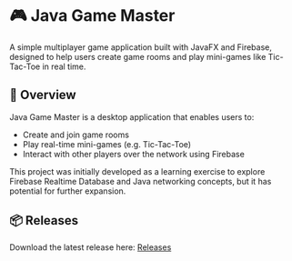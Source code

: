 # 🎮 Java Game Master

A simple multiplayer game application built with JavaFX and Firebase, designed to help users create game rooms and play mini-games like Tic-Tac-Toe in real time.

## 📌 Overview

Java Game Master is a desktop application that enables users to:
- Create and join game rooms
- Play real-time mini-games (e.g. Tic-Tac-Toe)
- Interact with other players over the network using Firebase

This project was initially developed as a learning exercise to explore Firebase Realtime Database and Java networking concepts, but it has potential for further expansion.

## 📦 Releases

Download the latest release here: [Releases](https://github.com/eklepser/java-game-master/releases)
